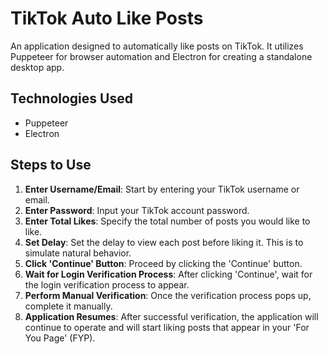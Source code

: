 # TikTok Auto Like Posts

An application designed to automatically like posts on TikTok. It utilizes Puppeteer for browser automation and Electron for creating a standalone desktop app.

## Technologies Used
- Puppeteer
- Electron

## Steps to Use
1. **Enter Username/Email**: Start by entering your TikTok username or email.
2. **Enter Password**: Input your TikTok account password.
3. **Enter Total Likes**: Specify the total number of posts you would like to like.
4. **Set Delay**: Set the delay to view each post before liking it. This is to simulate natural behavior.
5. **Click 'Continue' Button**: Proceed by clicking the 'Continue' button.
6. **Wait for Login Verification Process**: After clicking 'Continue', wait for the login verification process to appear.
7. **Perform Manual Verification**: Once the verification process pops up, complete it manually.
8. **Application Resumes**: After successful verification, the application will continue to operate and will start liking posts that appear in your 'For You Page' (FYP).
